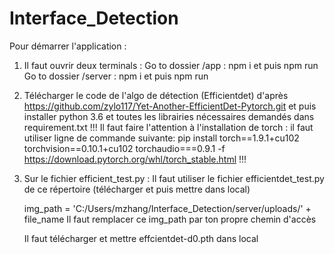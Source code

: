 # Interface_Detection

Pour démarrer l'application : 
1) Il faut ouvrir deux terminals :
  Go to dossier /app : npm i et puis npm run
  Go to dossier /server : npm i et puis npm run
  
2) Télécharger le code de l'algo de détection (Efficientdet) d'après https://github.com/zylo117/Yet-Another-EfficientDet-Pytorch.git
    et puis installer python 3.6 et toutes les librairies nécessaires demandés dans requirement.txt
    !!! Il faut faire l'attention à l'installation de torch : il faut utiliser ligne de commande suivante:
pip install torch==1.9.1+cu102 torchvision==0.10.1+cu102 torchaudio===0.9.1 -f https://download.pytorch.org/whl/torch_stable.html
     !!!
     
     
4) Sur le fichier efficient_test.py : 
   Il faut utiliser le fichier efficientdet_test.py de ce répertoire (télécharger et puis mettre dans local)

   img_path = 'C:/Users/mzhang/Interface_Detection/server/uploads/' + file_name
   Il faut remplacer ce img_path par ton propre chemin d'accès
   
   Il faut télécharger et mettre effcientdet-d0.pth dans local




